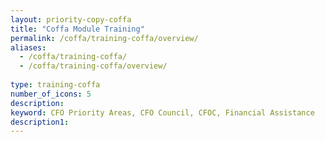 ```yaml
---
layout: priority-copy-coffa
title: "Coffa Module Training"
permalink: /coffa/training-coffa/overview/
aliases:
  - /coffa/training-coffa/
  - /coffa/training-coffa/overview/
 
type: training-coffa
number_of_icons: 5
description: 
keyword: CFO Priority Areas, CFO Council, CFOC, Financial Assistance
description1:
---
```




